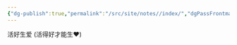 ```yaml
---
{"dg-publish":true,"permalink":"/src/site/notes//index/","dgPassFrontmatter":true}
---
```





活好生爱
(活得好才能生❤️)